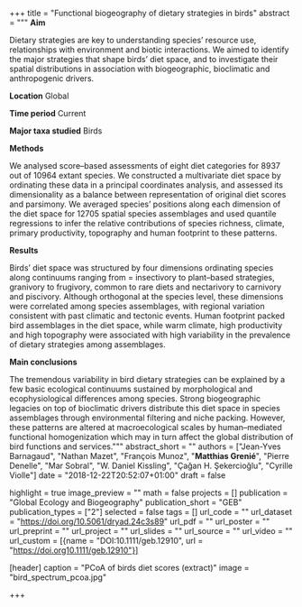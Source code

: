 +++
title = "Functional biogeography of dietary strategies in birds"
abstract = """
**Aim**

Dietary strategies are key to understanding species’ resource use, relationships with environment and biotic interactions. We aimed to identify the major strategies that shape birds’ diet space, and to investigate their spatial distributions in association with biogeographic, bioclimatic and anthropogenic drivers.

**Location**
Global

**Time period**
Current

**Major taxa studied**
Birds

**Methods**

We analysed score–based assessments of eight diet categories for 8937 out of 10964 extant species. We constructed a multivariate diet space by ordinating these data in a principal coordinates analysis, and assessed its dimensionality as a balance between representation of original diet scores and parsimony. We averaged species’ positions along each dimension of the diet space for 12705 spatial species assemblages and used quantile regressions to infer the relative contributions of species richness, climate, primary productivity, topography and human footprint to these patterns. 

**Results**

Birds’ diet space was structured by four dimensions ordinating species along continuums ranging from = insectivory to plant–based strategies, granivory to frugivory, common to rare diets and nectarivory to carnivory and piscivory. Although orthogonal at the species level, these dimensions were correlated among species assemblages, with regional variation consistent with past climatic and tectonic events. Human footprint packed bird assemblages in the diet space, while warm climate, high productivity and high topography were associated with high variability in the prevalence of dietary strategies among assemblages.

**Main conclusions**

The tremendous variability in bird dietary strategies can be explained by a few basic ecological continuums sustained by morphological and ecophysiological differences among species. Strong biogeographic legacies on top of bioclimatic drivers distribute this diet space in species assemblages through environmental filtering and niche packing. However, these patterns are altered at macroecological scales by human–mediated functional homogenization which may in turn affect the global distribution of bird functions and services."""
abstract_short = ""
authors = ["Jean-Yves Barnagaud", "Nathan Mazet", "François Munoz",
          "**Matthias Grenié**", "Pierre Denelle", "Mar Sobral",
          "W. Daniel Kissling", "Çağan H. Şekercioğlu", "Cyrille Violle"]
date = "2018-12-22T20:52:07+01:00"
draft = false

highlight = true
image_preview = ""
math = false
projects = []
publication = "Global Ecology and Biogeography"
publication_short =  "GEB"
publication_types = ["2"]
selected = false
tags = []
url_code = ""
url_dataset = "https://doi.org/10.5061/dryad.24c3s89"
url_pdf = ""
url_poster = ""
url_preprint = ""
url_project = ""
url_slides = ""
url_source = ""
url_video = ""
url_custom = [{name = "DOI:10.1111/geb.12910", url = "https://doi.org10.1111/geb.12910"}]

[header]
  caption = "PCoA of birds diet scores (extract)"
  image = "bird_spectrum_pcoa.jpg"


+++
